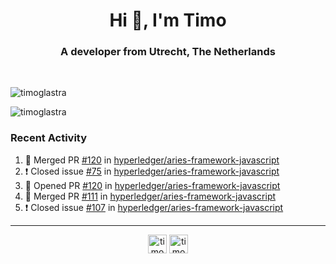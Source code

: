<h1 align="center">Hi 👋, I'm Timo</h1>
<h3 align="center">A developer from Utrecht, The Netherlands</h3>
<br/>
<!-- https://github.com/rahuldkjain/github-profile-readme-generator --!>

<p align="left"><img src="https://github-readme-stats.vercel.app/api?username=timoglastra&show_icons=true&count_private=true&" alt="timoglastra" /></p>

<!--
Github language stats
<p align="left"><img src="https://github-readme-stats.vercel.app/api/top-langs/?username=timoglastra&layout=compact" alt="timoglastra" /><p>
-->

<!-- Codestats language stats -->
<p align="left"><img src="https://codestats-readme.vercel.app/api/top-langs/?username=timoglastra&layout=compact&language_count=12" alt="timoglastra" /><p>  
  
<h3>Recent Activity</h3>

<!--START_SECTION:activity-->
1. 🎉 Merged PR [#120](https://github.com/hyperledger/aries-framework-javascript/pull/120) in [hyperledger/aries-framework-javascript](https://github.com/hyperledger/aries-framework-javascript)
2. ❗️ Closed issue [#75](https://github.com/hyperledger/aries-framework-javascript/issues/75) in [hyperledger/aries-framework-javascript](https://github.com/hyperledger/aries-framework-javascript)
3. 💪 Opened PR [#120](https://github.com/hyperledger/aries-framework-javascript/pull/120) in [hyperledger/aries-framework-javascript](https://github.com/hyperledger/aries-framework-javascript)
4. 🎉 Merged PR [#111](https://github.com/hyperledger/aries-framework-javascript/pull/111) in [hyperledger/aries-framework-javascript](https://github.com/hyperledger/aries-framework-javascript)
5. ❗️ Closed issue [#107](https://github.com/hyperledger/aries-framework-javascript/issues/107) in [hyperledger/aries-framework-javascript](https://github.com/hyperledger/aries-framework-javascript)
<!--END_SECTION:activity-->

---

<p align="center">
<a href="https://twitter.com/timoglastra" target="blank"><img align="center" src="https://cdn.jsdelivr.net/npm/simple-icons@3.0.1/icons/twitter.svg" alt="timoglastra" height="30" width="30" /></a>
<a href="https://linkedin.com/in/timoglastra" target="blank"><img align="center" src="https://cdn.jsdelivr.net/npm/simple-icons@3.0.1/icons/linkedin.svg" alt="timoglastra" height="30" width="30" /></a>
</p>



